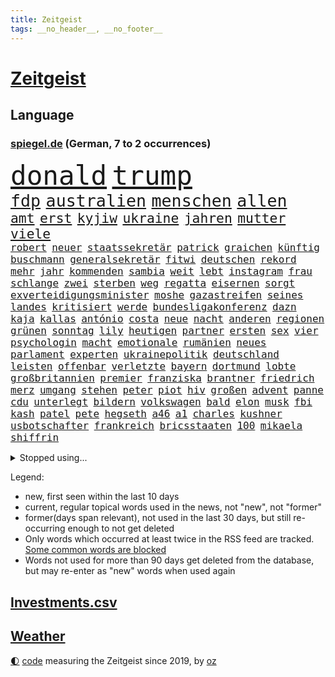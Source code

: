 ```yaml
---
title: Zeitgeist
tags: __no_header__, __no_footer__
---
```


# [Zeitgeist](https://oliz.io/zeitgeist/)

## Language

<h3><a href="https://www.spiegel.de" target="_blank">spiegel.de</a> (German, 7 to 2 occurrences)</h3>
<p style="font-family:monospace">
<span style="font-size:32pt"><a href="news_links.html#donald" class="current">donald</a></span>
<span style="font-size:32pt"><a href="news_links.html#trump" class="current">trump</a></span>
<br>
<span style="font-size:20pt"><a href="news_links.html#fdp" class="current">fdp</a></span>
<span style="font-size:20pt"><a href="news_links.html#australien" class="current">australien</a></span>
<span style="font-size:20pt"><a href="news_links.html#menschen" class="current">menschen</a></span>
<span style="font-size:20pt"><a href="news_links.html#allen" class="current">allen</a></span>
<br>
<span style="font-size:16pt"><a href="news_links.html#amt" class="current">amt</a></span>
<span style="font-size:16pt"><a href="news_links.html#erst" class="current">erst</a></span>
<span style="font-size:16pt"><a href="news_links.html#kyjiw" class="current">kyjiw</a></span>
<span style="font-size:16pt"><a href="news_links.html#ukraine" class="current">ukraine</a></span>
<span style="font-size:16pt"><a href="news_links.html#jahren" class="current">jahren</a></span>
<span style="font-size:16pt"><a href="news_links.html#mutter" class="current">mutter</a></span>
<span style="font-size:16pt"><a href="news_links.html#viele" class="current">viele</a></span>
<br>
<span style="font-size:12pt"><a href="news_links.html#robert" class="current">robert</a></span>
<span style="font-size:12pt"><a href="news_links.html#neuer" class="current">neuer</a></span>
<span style="font-size:12pt"><a href="news_links.html#staatssekretär" class="current">staatssekretär</a></span>
<span style="font-size:12pt"><a href="news_links.html#patrick" class="current">patrick</a></span>
<span style="font-size:12pt"><a href="news_links.html#graichen" class="new">graichen</a></span>
<span style="font-size:12pt"><a href="news_links.html#künftig" class="current">künftig</a></span>
<span style="font-size:12pt"><a href="news_links.html#buschmann" class="current">buschmann</a></span>
<span style="font-size:12pt"><a href="news_links.html#generalsekretär" class="current">generalsekretär</a></span>
<span style="font-size:12pt"><a href="news_links.html#fitwi" class="new">fitwi</a></span>
<span style="font-size:12pt"><a href="news_links.html#deutschen" class="current">deutschen</a></span>
<span style="font-size:12pt"><a href="news_links.html#rekord" class="current">rekord</a></span>
<span style="font-size:12pt"><a href="news_links.html#mehr" class="current">mehr</a></span>
<span style="font-size:12pt"><a href="news_links.html#jahr" class="current">jahr</a></span>
<span style="font-size:12pt"><a href="news_links.html#kommenden" class="current">kommenden</a></span>
<span style="font-size:12pt"><a href="news_links.html#sambia" class="new">sambia</a></span>
<span style="font-size:12pt"><a href="news_links.html#weit" class="current">weit</a></span>
<span style="font-size:12pt"><a href="news_links.html#lebt" class="current">lebt</a></span>
<span style="font-size:12pt"><a href="news_links.html#instagram" class="current">instagram</a></span>
<span style="font-size:12pt"><a href="news_links.html#frau" class="current">frau</a></span>
<span style="font-size:12pt"><a href="news_links.html#schlange" class="new">schlange</a></span>
<span style="font-size:12pt"><a href="news_links.html#zwei" class="current">zwei</a></span>
<span style="font-size:12pt"><a href="news_links.html#sterben" class="current">sterben</a></span>
<span style="font-size:12pt"><a href="news_links.html#weg" class="current">weg</a></span>
<span style="font-size:12pt"><a href="news_links.html#regatta" class="new">regatta</a></span>
<span style="font-size:12pt"><a href="news_links.html#eisernen" class="new">eisernen</a></span>
<span style="font-size:12pt"><a href="news_links.html#sorgt" class="current">sorgt</a></span>
<span style="font-size:12pt"><a href="news_links.html#exverteidigungsminister" class="new">exverteidigungsminister</a></span>
<span style="font-size:12pt"><a href="news_links.html#moshe" class="new">moshe</a></span>
<span style="font-size:12pt"><a href="news_links.html#gazastreifen" class="current">gazastreifen</a></span>
<span style="font-size:12pt"><a href="news_links.html#seines" class="current">seines</a></span>
<span style="font-size:12pt"><a href="news_links.html#landes" class="current">landes</a></span>
<span style="font-size:12pt"><a href="news_links.html#kritisiert" class="current">kritisiert</a></span>
<span style="font-size:12pt"><a href="news_links.html#werde" class="current">werde</a></span>
<span style="font-size:12pt"><a href="news_links.html#bundesligakonferenz" class="new">bundesligakonferenz</a></span>
<span style="font-size:12pt"><a href="news_links.html#dazn" class="current">dazn</a></span>
<span style="font-size:12pt"><a href="news_links.html#kaja" class="new">kaja</a></span>
<span style="font-size:12pt"><a href="news_links.html#kallas" class="new">kallas</a></span>
<span style="font-size:12pt"><a href="news_links.html#antónio" class="current">antónio</a></span>
<span style="font-size:12pt"><a href="news_links.html#costa" class="new">costa</a></span>
<span style="font-size:12pt"><a href="news_links.html#neue" class="current">neue</a></span>
<span style="font-size:12pt"><a href="news_links.html#nacht" class="current">nacht</a></span>
<span style="font-size:12pt"><a href="news_links.html#anderen" class="current">anderen</a></span>
<span style="font-size:12pt"><a href="news_links.html#regionen" class="current">regionen</a></span>
<span style="font-size:12pt"><a href="news_links.html#grünen" class="current">grünen</a></span>
<span style="font-size:12pt"><a href="news_links.html#sonntag" class="current">sonntag</a></span>
<span style="font-size:12pt"><a href="news_links.html#lily" class="current">lily</a></span>
<span style="font-size:12pt"><a href="news_links.html#heutigen" class="current">heutigen</a></span>
<span style="font-size:12pt"><a href="news_links.html#partner" class="current">partner</a></span>
<span style="font-size:12pt"><a href="news_links.html#ersten" class="current">ersten</a></span>
<span style="font-size:12pt"><a href="news_links.html#sex" class="current">sex</a></span>
<span style="font-size:12pt"><a href="news_links.html#vier" class="current">vier</a></span>
<span style="font-size:12pt"><a href="news_links.html#psychologin" class="current">psychologin</a></span>
<span style="font-size:12pt"><a href="news_links.html#macht" class="current">macht</a></span>
<span style="font-size:12pt"><a href="news_links.html#emotionale" class="current">emotionale</a></span>
<span style="font-size:12pt"><a href="news_links.html#rumänien" class="current">rumänien</a></span>
<span style="font-size:12pt"><a href="news_links.html#neues" class="current">neues</a></span>
<span style="font-size:12pt"><a href="news_links.html#parlament" class="current">parlament</a></span>
<span style="font-size:12pt"><a href="news_links.html#experten" class="current">experten</a></span>
<span style="font-size:12pt"><a href="news_links.html#ukrainepolitik" class="current">ukrainepolitik</a></span>
<span style="font-size:12pt"><a href="news_links.html#deutschland" class="current">deutschland</a></span>
<span style="font-size:12pt"><a href="news_links.html#leisten" class="current">leisten</a></span>
<span style="font-size:12pt"><a href="news_links.html#offenbar" class="current">offenbar</a></span>
<span style="font-size:12pt"><a href="news_links.html#verletzte" class="current">verletzte</a></span>
<span style="font-size:12pt"><a href="news_links.html#bayern" class="current">bayern</a></span>
<span style="font-size:12pt"><a href="news_links.html#dortmund" class="current">dortmund</a></span>
<span style="font-size:12pt"><a href="news_links.html#lobte" class="current">lobte</a></span>
<span style="font-size:12pt"><a href="news_links.html#großbritannien" class="current">großbritannien</a></span>
<span style="font-size:12pt"><a href="news_links.html#premier" class="current">premier</a></span>
<span style="font-size:12pt"><a href="news_links.html#franziska" class="current">franziska</a></span>
<span style="font-size:12pt"><a href="news_links.html#brantner" class="current">brantner</a></span>
<span style="font-size:12pt"><a href="news_links.html#friedrich" class="current">friedrich</a></span>
<span style="font-size:12pt"><a href="news_links.html#merz" class="current">merz</a></span>
<span style="font-size:12pt"><a href="news_links.html#umgang" class="current">umgang</a></span>
<span style="font-size:12pt"><a href="news_links.html#stehen" class="current">stehen</a></span>
<span style="font-size:12pt"><a href="news_links.html#peter" class="current">peter</a></span>
<span style="font-size:12pt"><a href="news_links.html#piot" class="new">piot</a></span>
<span style="font-size:12pt"><a href="news_links.html#hiv" class="new">hiv</a></span>
<span style="font-size:12pt"><a href="news_links.html#großen" class="current">großen</a></span>
<span style="font-size:12pt"><a href="news_links.html#advent" class="new">advent</a></span>
<span style="font-size:12pt"><a href="news_links.html#panne" class="current">panne</a></span>
<span style="font-size:12pt"><a href="news_links.html#cdu" class="current">cdu</a></span>
<span style="font-size:12pt"><a href="news_links.html#unterlegt" class="new">unterlegt</a></span>
<span style="font-size:12pt"><a href="news_links.html#bildern" class="current">bildern</a></span>
<span style="font-size:12pt"><a href="news_links.html#volkswagen" class="current">volkswagen</a></span>
<span style="font-size:12pt"><a href="news_links.html#bald" class="current">bald</a></span>
<span style="font-size:12pt"><a href="news_links.html#elon" class="current">elon</a></span>
<span style="font-size:12pt"><a href="news_links.html#musk" class="current">musk</a></span>
<span style="font-size:12pt"><a href="news_links.html#fbi" class="current">fbi</a></span>
<span style="font-size:12pt"><a href="news_links.html#kash" class="new">kash</a></span>
<span style="font-size:12pt"><a href="news_links.html#patel" class="new">patel</a></span>
<span style="font-size:12pt"><a href="news_links.html#pete" class="current">pete</a></span>
<span style="font-size:12pt"><a href="news_links.html#hegseth" class="current">hegseth</a></span>
<span style="font-size:12pt"><a href="news_links.html#a46" class="new">a46</a></span>
<span style="font-size:12pt"><a href="news_links.html#a1" class="current">a1</a></span>
<span style="font-size:12pt"><a href="news_links.html#charles" class="current">charles</a></span>
<span style="font-size:12pt"><a href="news_links.html#kushner" class="new">kushner</a></span>
<span style="font-size:12pt"><a href="news_links.html#usbotschafter" class="current">usbotschafter</a></span>
<span style="font-size:12pt"><a href="news_links.html#frankreich" class="current">frankreich</a></span>
<span style="font-size:12pt"><a href="news_links.html#bricsstaaten" class="current">bricsstaaten</a></span>
<span style="font-size:12pt"><a href="news_links.html#100" class="current">100</a></span>
<span style="font-size:12pt"><a href="news_links.html#mikaela" class="current">mikaela</a></span>
<span style="font-size:12pt"><a href="news_links.html#shiffrin" class="current">shiffrin</a></span>
</p>
<details>
<summary>Stopped using...</summary>
<p class="former" style="font-size:12pt">
corona(1502) covid(1501) eröffnet(1501) software(1501) flugzeuge(1500) 19(1499) bidens(1499) bundesländern(1499) erklärung(1499) rassismus(1499) welle(1499) carsten(1498) mittelmeer(1498) rest(1498) anspruch(1497) verschoben(1497) anne(1496) entwicklungen(1496) welchem(1496) öffnen(1496) 12(1495) erkennen(1495) planen(1495) street(1495) zurzeit(1495) überwinden(1495) abstand(1494) islamischen(1494) portugal(1494) respekt(1494) stärken(1494) stärker(1494) 2000(1493) 6(1493) anwälte(1493) gelegt(1493) kündigte(1493) mordes(1493) schwierigkeiten(1493) tschechien(1493) umwelt(1493) ungewöhnlich(1493) übersicht(1493) bestätigen(1492) emmanuel(1492) erwägt(1492) fielen(1492) nationalspieler(1492) persönliche(1492) verschärfen(1492) erdoğan(1491) hinaus(1491) lehnen(1491) ließen(1491) räumen(1491) tötet(1491) verpassen(1491) miteinander(1490) debakel(1489) meint(1489) tests(1489) tonnen(1489) bestehen(1488) erinnern(1488) griff(1487) verfügung(1487) wälder(1486) geschäftsführer(1485) herr(1485) nerven(1485) anteil(1484) erlitt(1483) toter(1483) eklat(1482) irak(1482) jüngere(1482) gesamten(1481) gering(1479) zurückgegangen(1479) zweimal(1478) geprägt(1477) gang(1476) orten(1474) anzeichen(1473) schrecken(1473) skeptisch(1473) pleite(1470) spenden(1470) ältere(1468) top(1467) verständnis(1467) angeboten(1464) gelandet(1463) klasse(1459) kontert(1451) teuren(1444) maschinen(1433) josef(1357) autobahnen(1353) long(1323) gebeten(1319) mitverantwortlich(1314) geehrt(1302) abgegeben(1273) videoaufnahmen(1258) müll(1255) stundenlang(1238) verdi(1237) verbunden(1217) wellen(1196) ukrainischer(1181) hawaii(1163) worum(1146) grünenpolitiker(1128) halbes(1125) zeitpunkt(1116) gestört(1101) russisches(1100) seltene(1079) loch(1073) emotional(1066) geheimdienst(1059) ukrainer(1056) hochzeit(1050) fördern(1048) inhalte(1041) gerichte(1032) entführung(1026) spielern(1024) helikopter(1022) 2014(1016) emotionalen(1013) überzeugung(1013) streik(1012) rené(1000) brandenburger(979) iranische(965) rezession(965) humor(949) wall(947) schwarzes(939) verhängnis(915) ehrt(912) ulrich(894) gegenwart(884) nationale(882) setzten(878) schwimmen(875) wozu(875) lena(874) partnerin(865) entfernen(862) verzeichnet(862) kämpferisch(853) dach(849) zurückhaltung(846) chinesen(844) subventionen(840) professor(826) lebenslange(814) kündigung(807) ernährung(794) stemmen(784) eingriff(780) emissionen(779) begegnung(778) grenzgebiet(777) 300000(766) parallel(750) spion(737) flugabwehr(733) wirtschaftliche(728) einstige(727) liberale(723) steigern(711) tauchte(697) pokal(686) heimische(685) fahnder(681) vorfälle(679) solcher(675) erlag(673) leistungen(671) ricarda(670) springen(669) liebt(655) kläger(650) panik(641) dfbpokal(639) bewertet(636) uhren(630) ausflug(624) duisburg(620) höhepunkt(614) björn(611) höcke(611) lübeck(600) parlamentswahlen(597) diplomatische(595) angelegenheit(592) spiegeltalk(588) 13jährige(584) gesundheitlichen(579) staatsschutz(573) amtsinhaber(570) erforscht(569) durften(568) fisch(566) diebstahl(559) vergeltung(558) spektakulär(553) rechtsextremismus(551) florenz(548) auswirken(547) zoll(547) iphones(546) mahnen(538) anschlägen(537) herkunft(523) widerstands(522) fürth(520) interessiert(508) milliardenschweren(508) vorlegen(506) entpuppt(483) bewaffnete(482) nördlich(482) politikerinnen(482) zeitgleich(480) unterscheiden(479) heim(476) journalistin(476) islamistische(474) sicherheitsmaßnahmen(474) folter(466) stoppte(463) betriebe(462) unerwartete(458) überqueren(454) schach(451) negative(448) rucksack(442) stieß(438) tvsender(438) vorgang(429) verspottet(425) gastronomie(422) getöteter(416) 1994(414) baute(410) teslachef(407) version(406) unternehmens(401) tabellenführung(398) wilde(393) attentat(390) charkiw(390) kriegen(390) neukölln(389) stimmte(389) achtzigerjahre(384) raab(378) geräumt(377) enthält(375) positioniert(374) mangelt(372) tennisprofi(369) erkannt(368) perry(366) recep(366) stellten(366) tayyip(366) club(365) aufzeichnungen(364) einschnitte(363) eminem(363) raser(361) geräten(355) siegerin(353) jacob(352) ruanda(349) bernd(342) islamische(341) stuttgarter(336) positives(335) befand(334) mindestlohn(334) falle(332) alkoholkonsum(327) schimpft(324) schritte(323) verkünden(323) schwarzgrün(321) athen(320) bezeichnete(318) rammte(318) stromausfall(318) bill(315) erholt(313) kreise(313) könige(313) normalerweise(312) christina(311) begegnen(310) aufgedeckt(309) wassermassen(306) rast(303) kinos(298) darsteller(296) michel(296) rückwirkend(293) ball(290) fehlenden(290) gratuliert(289) milch(288) reichsten(288) gespendet(287) sap(287) contest(286) eurovision(286) aufgespürt(285) ismail(283) nackte(281) rundfunk(281) erobert(280) konflikts(280) verbringen(278) schwein(277) harvey(276) parkinson(274) fragte(269) verzögern(269) polizeibeamte(267) ungarische(267) mitarbeiterin(266) regenfällen(266) starkoch(263) strategische(263) obst(262) regimes(261) riesiger(261) sohns(260) wahlkampfveranstaltung(260) oberhausen(258) übertrieben(258) auszeit(255) betrunken(255) reklamiert(255) silber(254) tasche(254) unangenehme(252) erwirken(250) klagte(250) gleiche(249) ehen(248) eingestochen(248) kanadischen(248) jacht(246) dublin(245) kürze(245) staatspräsident(245) ausgebildet(244) erdrutsche(244) flugzeugbauer(244) arbeitsbedingungen(243) altersvorsorge(242) spitzenkandidat(242) gummibärchen(241) jeff(238) tue(237) 21jähriger(236) dominanz(235) fastfoodkette(233) boss(232) schöne(232) infos(230) noah(229) bestanden(228) dämpft(227) trümmer(227) wade(227) drittes(226) wehrmacht(225) gesellschaftlichen(223) antreibt(222) ressourcen(222) rar(221) sozialer(221) elektromobilität(220) schlimmsten(218) lebenslanger(216) solingen(214) promis(213) steine(213) starkregen(212) bayerischer(211) escooter(211) abonnenten(208) luftschlag(207) außergewöhnliche(206) stromnetz(205) bemühen(204) dj(204) morgan(204) süditalien(204) wahlkampfauftritt(203) technologien(202) überflutet(201) pérez(200) shows(200) befanden(199) ewig(199) verbinden(197) zellen(196) besuchte(195) telekom(195) militärischer(194) freunden(193) mau(193) meinungsfreiheit(193) attackierte(192) likes(192) wandel(192) engagierte(191) spiegelspitzengespräch(190) überschwänglich(190) verbrecher(189) hathaway(188) arbeitslosigkeit(187) ego(187) prognosen(187) vogelgrippe(185) anliegen(184) automaten(184) stationierung(184) films(181) liest(181) durchbrechen(179) faust(178) kooperieren(177) g7(176) gene(176) palästinensern(176) kanzlerschaft(175) schärferes(175) stiegen(175) überfluss(174) bilden(173) scotland(173) yard(173) fernost(171) kaulitz(171) schulze(171) verletzen(171) weltkriegs(171) begleitung(170) auseinandersetzungen(169) emilia(169) vergleichen(169) indopazifik(168) meisterin(168) hannes(167) marschieren(167) sturzfluten(167) angespannte(166) tinder(166) zitiert(166) hansestadt(165) schenkte(165) schnauzbart(164) ereignisse(163) hinrichten(163) kinshasa(163) salome(163) surabischwili(163) trainierte(162) zelebriert(162) dresdner(161) ländlichen(161) vergeltungsangriff(161) gabe(160) kreisen(160) kigenerierten(159) basel(158) doppelspitze(158) papa(158) diebstahls(157) sportgeschichte(157) wahlkampfauftritte(157) wahltag(157) vergaß(156) koalitionen(155) lehnte(155) rekordsumme(155) flüchteten(154) hunter(153) entgleisung(152) gefüllte(152) love(151) erobern(150) komplex(150) normalen(150) schusswechsel(150) tropensturm(150) staatsbürgerschaft(148) bester(147) fragwürdig(147) neuulm(147) seltenen(147) sklerose(147) urlaubsziel(147) usmusiker(147) keir(146) beraubt(145) aniston(144) big(144) donau(144) räuscher(143) strategien(143) volkes(143) wettkämpfen(143) grundsatzentscheidung(142) parteigründerin(142) cruise(141) modi(141) narendra(141) bautzen(140) dschungelcamp(140) eugh(140) gesteinsbrocken(140) intelligence(140) sprangen(140) cocacola(139) schätzung(138) ofen(137) usbasketballerinnen(136) bootsunglück(135) hogan(135) hulk(135) zeichnen(134) baseball(133) quote(133) ussoldaten(133) steckte(132) verworfen(132) bekamen(131) inspiration(131) nuri(131) şahin(131) 39jähriger(130) drehten(130) ertrunken(130) rico(130) rutschte(130) wirbelsturm(130) angelegten(128) entschädigt(128) erschüttern(127) militärexperte(125) verborgen(125) fahrerlaubnis(124) lacht(124) trip(124) ikonischen(123) kampfeinsätze(123) lothar(123) offenem(123) zugunsten(123) moniert(122) rettungsschwimmer(121) überzeugte(121) lindern(120) umland(119) unantastbar(119) verfangen(118) verübt(118) orbáns(117) rekonstruiert(117) tribüne(117) gehoben(116) schiene(116) verkörpert(116) regierungsbildung(115) geurteilt(114) modus(114) streiken(114) anrichten(113) gruppierung(113) gletscher(112) hose(112) reuter(112) feminismus(111) postete(111) reeves(111) muhammad(110) zukommt(110) 130(109) entdeckungen(109) notoperation(109) spiegelreporterin(109) gazakrieges(108) routinen(108) verbandschef(108) wettert(108) erfurt(107) iron(106) theorie(106) 2040(105) knüpfen(105) mauert(105) ovations(105) riesig(105) standing(105) verließ(105) elbe(104) kolumbianischen(104) potenzielle(104) skepsis(104) wesen(104) vizekandidaten(103) werft(103) 1995(102) detroit(102) phil(102) bodentruppen(101) bruce(101) herausfordert(101) malaika(101) mihambo(101) angesteckt(100) kripo(100) schuldigen(100) usraketen(100) vertretern(100) einigkeit(99) feiertagen(99) mittag(99) streits(99) transformation(99) finger(98) gemobbt(98) lilium(98) dusche(97) keanu(97) leichenfund(97) telefoniert(97) traditionelle(97) verfall(97) zweck(97) gefährt(96) hunderten(96) rückruf(96) verfolgungsjagd(96) weggefährten(96) begleitern(95) geheimen(95) ludwig(95) scheiterten(95) anwältin(94) hey(94) idol(94) spdaußenpolitiker(94) 2028(93) drahtzieher(93) karlsruher(93) lka(93) todesursache(93) umweltkatastrophe(93) bruchsal(92) rollt(92) 1241(91) amtskollege(91) aperol(91) dauerkrise(91) gründlich(91) nordkoreanischen(91) senate(91) zweig(91) altbekannten(90) arbeitsbelastung(90) kommentaren(90) obdachlose(90) unterirdische(90) 1992(89) ausgeteilt(89) drückte(89) spektakels(89) zeitreise(89) achse(88) bevorstehen(88) brandanschlägen(88) gleicht(88) japans(88) staatsoberhaupt(88) valley(88) bassist(87) dbbauswahl(87) entlassungen(87) geländegewinne(87) kickl(87) konkretisiert(87) konsens(87) unnötig(87) venezuelas(87) armenviertel(86) blendender(86) bundesstaates(86) chinesin(86) japanischer(86) kehrte(86) verschwörung(86) abschalten(85) englisch(85) gefangenen(85) lebzeiten(85) lichtblick(85) misshandlung(85) obdachlosigkeit(85) rätselt(85) sabotageakte(85) terroranschlag(85) unterirdisch(85) wellenreiten(85) bizarrer(84) freundinnen(84) ortberg(84) sparpläne(84) vorliebe(84) abgebaut(83) astronomie(83) erschütterten(83) konzernchef(83) ortsbesuch(83) rätselhafter(83) felsbrocken(82) insolventen(82) kopfschmerzen(82) leichtathletin(82) reiten(82) schönstem(82) trübsinn(82) unverhohlen(82) virtuelle(82) überraschen(82) allgemeinen(81) colin(81) cybermobbing(81) farrell(81) generieren(81) kapitol(81) mecklenburgvorpommerns(81) meteorit(81) preisgekrönt(81) preisgeld(81) diskutierten(80) entertainer(80) grausiger(80) neumann(80) neutralität(80) nutzlos(80) ohrfeige(80) portugals(80) schlagartig(80) stahlsparte(80) straflager(80) substanzen(80) trumplager(80) wahlempfehlung(80) überrollt(80) enthüllung(79) flieht(79) lick(79) polizeischutz(79) ausführlich(78) eskalationen(78) käse(78) moscheen(78) sohnes(78) #metoo(77) ahmad(77) danny(77) heimdebüt(77) mutationen(77) schuster(77) schwedischer(77) 48jährige(76) berufliche(76) pestizide(76) quartalszahlen(76) vertagt(76) witze(76) dürr(75) explizit(75) registrieren(75) 71jährige(74) allgemeine(74) eingewechselt(74) nachmittags(74) nämlich(74) thüringenwahl(74) verwandelt(74) beeindruckte(73) betäubt(73) regensburger(73) skandierten(73) temperatur(73) bauarbeiten(72) fitch(72) gelangt(72) lautstark(72) polnischer(72) unifil(72) bundeswehrkaserne(71) emmerich(71) gewaltverbrechens(71) glücklosen(71) mpox(71) parteivorsitz(71) umgezogen(71) unwahrheiten(71) variante(71) ausfuhren(70) beeinflussung(70) bekanntheit(70) francis(70) frauenfeindlichkeit(70) medizinisches(70) mescal(70) misogynie(70) mpoxvariante(70) rückten(70) unbemerkt(70) altar(69) bückte(69) dihk(69) eventuell(69) exporteure(69) ironman(69) tsmc(69) zimtschnecken(69) ökologischen(69) backofen(68) beratungsunternehmen(68) gesetzes(68) mörderin(68) parallelen(68) slot(68) unentschlossene(68) fliegenpilzgift(67) krebserkrankung(67) springsteen(67) up(67) verrückte(67) augsburger(66) bezeichnen(66) brinkmann(66) florentina(66) holzinger(66) intensiviert(66) anlässlich(65) fällig(65) hochverrats(65) meistermacher(65) starregisseur(65) campingbus(64) dortmunder(64) militärjunta(64) ratifiziert(64) cybertruck(63) explodiert(63) kette(63) nähern(63) taifun(63) vorantreiben(63) festgenommene(62) friedrichshafen(62) legendären(62) nachlass(62) nehme(62) angestimmt(61) aufhört(61) berlinneukölln(61) burger(61) gebannt(61) gruppenvergewaltigung(61) krueger(61) patient(61) restauriert(61) synagoge(61) ten(61) warb(61) alarmierten(60) chefarzt(60) deichmann(60) erfurter(60) festgehalten(60) kollaps(60) kopftuch(60) morrissey(60) ricky(60) rock(60) auszusetzen(59) elektrisiert(59) gläubiger(59) reif(59) sobald(59) worklifebalance(59) abschiebepolitik(58) baseballlegende(58) größtem(58) höherer(58) manipuliert(58) neunziger(58) sommerhaus(58) zorniger(58) überlebenskampf(58) faschisten(57) heimisch(57) hering(57) madrids(57) schädel(57) sunset(57) vormonat(57) wahlfälschung(57) überfischung(57) gonzález(56) jobbörse(56) stimmzettel(56) wohnkosten(56) inflationsrate(55) wunden(55) ballon(54) distanzierte(54) esc(54) gespann(54) jeffrey(54) seinerseits(54) slam(54) supertaifun(54) hosen(53) nachweis(53) schätzen(53) wettanbieter(53) dgb(52) entsendung(52) getötete(52) leihmutterschaft(52) ermutigen(51) posierte(51) volkswagenkrise(51) wissenschaftlerin(51) finanzbranche(50) geklaute(50) hofiert(50) hoppenstedt(50) vielzahl(50) alien(49) bedürfnisse(49) eunutzer(49) flugsaurier(49) fossilien(49) grammygewinner(49) iserlohn(49) jim(49) manipulationsvorwürfe(49) spiegelinterview(49) stichprobenartig(49) verüben(49) schummeln(48) spaltet(48) unobericht(48) vorhergesagt(48) bezos(47) konsulat(47) liebesbrief(47) opferzahl(47) series(47) teilzeit(47) adrian(46) arbeitgebern(46) nackten(46) statue(46) wiederauflage(46) elternzeit(45) entweder(45) hoffnungslos(45) myers(45) oligarchen(45) ragen(45) staatsgebiet(45) amateuraufnahmen(44) halloweenkostüm(44) partieller(44) saisonsieg(44) vergebung(44) zufriedener(44) zunahme(44) bewährungsstrafe(43) büsche(43) falschbehauptung(43) lahmt(43) umarmt(43) verstörte(43) bühnen(42) demografische(42) erschrecken(42) sicherheitsrat(42) tarifvertrag(42) ursprung(42) verletzungspause(42) analysten(41) clark(41) ecuador(41) hillary(41) hobby(41) megastar(41) mitspielen(41) mutmaßlichem(41) schlagerstar(41) strandkörbe(41) verwundet(41) dieb(40) freddy(40) gewinnwarnung(40) pendler(40) schuhe(40) unerlaubte(40) wahlkommission(40) wegzudenken(40) einsatzorte(39) hoden(39) neymar(39) veraltet(39) 30jährigen(38) bentheim(38) bösen(38) freddie(38) kräften(38) landstriche(38) straßburg(38) artenvielfalt(37) gemeinde(37) inhalten(37) part(37) stärkster(37) anzeigen(36) bundespartei(36) eineinhalb(36) mlb(36) reichten(36) streitigkeiten(36) wnba(36) 19jährige(35) bundeswirtschaftsminister(35) chinageschäft(35) gefüllt(35) guterres(35) hape(35) kerkeling(35) munitionsdepot(35) pickup(35) schalkes(35) schwaches(35) strände(35) unogeneralsekretär(35) unruhig(35) urrutia(35) usedom(35) volkskanzler(35) zulasten(35) 1987(34) astronomen(34) ausgeweiteten(34) christiane(34) einreiseversuche(34) gewordenen(34) ndr(34) coronainfektion(33) fdppolitikerin(33) fußballweltmeister(33) hilflos(33) maisfeld(33) marieagnes(33) ohtani(33) pizzeria(33) restaurantbesuch(33) rätselhaft(33) shohei(33) tags(33) djs(32) eindringlich(32) insolvenzverwalter(32) koalitionsgespräche(32) lanka(32) moers(32) raphael(32) sonderpreis(32) sri(32) aussterben(31) citys(31) freeman(31) ludwigshafener(31) pizza(31) stellantis(31) wettbewerbs(31) anrainer(30) debattieren(30) exmitarbeiter(30) hörgeräte(30) klaut(30) prozessbeginn(30) saint(30) sexualverbrechen(30) traditionellen(30) winterzeit(30) zeitumstellung(30) augenlicht(29) dungeon(29) hirntumor(29) lernstress(29) nuzzi(29) tierarten(29) unattraktiver(29) yorkmagazin(29) ängste(29) 50jährige(28) nebraska(28) oper(28) strafzettel(28) feiertag(27) generierte(27) herbstlichen(27) ohrwurm(27) tabellenspitze(27) gemischten(26) leonard(26) motiviert(26) semesterstart(26) wille(26) beweismaterial(25) feinden(25) houston(25) marburgvirus(25) antoine(24) artensterben(24) atomanlagen(24) championsleaguesieger(24) erfolgsautorin(24) gelockt(24) misshandlungen(24) ausgleichen(23) gerätselt(23) mcdonald’s(23) mexikanischen(23) mikati(23) najib(23) tanken(23) diskutierte(22) durchführen(22) horrorszenario(22) israellibanonkonflikt(22) menschenrechtsaktivistin(22) spirale(22) zusatzzölle(22) akute(21) bamberg(21) beschuldigten(21) destabilisieren(21) entblößt(21) pilzsammler(21) siebenjährige(21) telefonischen(21) unterzieht(21) bewarb(20) eingenommen(20) erkrankten(20) fortan(20) größeres(20) insekten(20) kurskorrektur(20) rüstungsdeals(20) zerstörerische(20) ausziehen(19) blauhelmmission(19) cyberattacken(19) entsorgt(19) erzieher(19) folgenden(19) stagniert(19) satellitendaten(18) schwächelnde(18) unzählige(18) uwe(18) vampire(18) zusätzlich(18) alleinsein(17) aufgebrummt(17) blasel(17) erinnerungskultur(17) flugtaxistartup(17) irischen(17) jette(17) kriegswaffen(17) nietzard(17) opel(17) schockierende(17) eintrag(16) geschichtsbücher(16) müllteppich(16) naiv(16) neretva(16) opelmutter(16) priesterin(16) sancta(16) spohr(16) staudamm(16) ungleichheit(16) unofriedenstruppe(16) unosoldaten(16) vorwoche(16) aberglaube(15) kifirma(15) rekordjagd(15) rekordniveau(15) wovon(15) anzüglichen(14) atomuboote(14) brother(14) ferguson(14) promi(14) trommeln(14) zuwanderer(14) bargel(13) gazas(13) gesänge(13) kategorien(13) scout(13) strukturellen(13) vicky(13) wirbelstürme(13) 22jähriger(12) fu(12) geschickteste(12) grippesaison(12) mehrkosten(12) umkrempeln(12) vierköpfige(12) zehen(12) topverdiener(11)
</p>
</details>
<p>Legend:
<ul>
<li><span class="new">new</span>, first seen within the last 10 days</li>
<li><span class="current">current</span>, regular topical words used in the news, not "new", not "former"</li>
<li><span class="former">former(days span relevant)</span>, not used in the last 30 days, but still re-occurring enough to not get deleted</li>
<li>Only words which occurred at least twice in the RSS feed are tracked. <a href="language/filters.py">Some common words are blocked</a></li>
<li>Words not used for more than 90 days get deleted from the database, but may re-enter as "new" words when used again</li>
</ul>
</p>

## [Investments](investments.html)[.csv](investments.csv)

## [Weather](weather.html)

<footer>
<a href="javascript:toggleTheme()" class="nav">🌓</a>
<a href="https://github.com/ooz/zeitgeist">code</a> measuring the Zeitgeist since 2019, by <a href="https://oliz.io">oz</a>
</footer>
